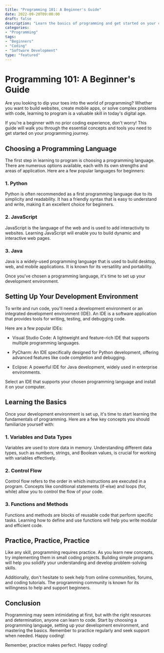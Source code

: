 ```yaml
---
title: "Programming 101: A Beginner's Guide"
date: 2022-09-20T09:00:00
draft: false
description: "Learn the basics of programming and get started on your coding journey."
categories:
- "Programming"
tags:
- "Beginners"
- "Coding"
- "Software Development"
type: "featured"
---
```


# Programming 101: A Beginner's Guide

Are you looking to dip your toes into the world of programming? Whether you want to build websites, create mobile apps, or solve complex problems with code, learning to program is a valuable skill in today's digital age.

If you're a beginner with no prior coding experience, don't worry! This guide will walk you through the essential concepts and tools you need to get started on your programming journey.

## Choosing a Programming Language

The first step in learning to program is choosing a programming language. There are numerous options available, each with its own strengths and areas of application. Here are a few popular languages for beginners:

### 1. Python

Python is often recommended as a first programming language due to its simplicity and readability. It has a friendly syntax that is easy to understand and write, making it an excellent choice for beginners.

### 2. JavaScript

JavaScript is the language of the web and is used to add interactivity to websites. Learning JavaScript will enable you to build dynamic and interactive web pages.

### 3. Java

Java is a widely-used programming language that is used to build desktop, web, and mobile applications. It is known for its versatility and portability.

Once you've chosen a programming language, it's time to set up your development environment.

## Setting Up Your Development Environment

To write and run code, you'll need a development environment or an integrated development environment (IDE). An IDE is a software application that provides tools for writing, testing, and debugging code.

Here are a few popular IDEs:

- Visual Studio Code: A lightweight and feature-rich IDE that supports multiple programming languages.

- PyCharm: An IDE specifically designed for Python development, offering advanced features like code completion and debugging.

- Eclipse: A powerful IDE for Java development, widely used in enterprise environments.

Select an IDE that supports your chosen programming language and install it on your computer.

## Learning the Basics

Once your development environment is set up, it's time to start learning the fundamentals of programming. Here are a few key concepts you should familiarize yourself with:

### 1. Variables and Data Types

Variables are used to store data in memory. Understanding different data types, such as numbers, strings, and Boolean values, is crucial for working with variables effectively.

### 2. Control Flow

Control flow refers to the order in which instructions are executed in a program. Concepts like conditional statements (if-else) and loops (for, while) allow you to control the flow of your code.

### 3. Functions and Methods

Functions and methods are blocks of reusable code that perform specific tasks. Learning how to define and use functions will help you write modular and efficient code.

## Practice, Practice, Practice

Like any skill, programming requires practice. As you learn new concepts, try implementing them in small coding projects. Building simple programs will help you solidify your understanding and develop problem-solving skills.

Additionally, don't hesitate to seek help from online communities, forums, and coding tutorials. The programming community is known for its willingness to help and support beginners.

## Conclusion

Programming may seem intimidating at first, but with the right resources and determination, anyone can learn to code. Start by choosing a programming language, setting up your development environment, and mastering the basics. Remember to practice regularly and seek support when needed. Happy coding!

Remember, practice makes perfect. Happy coding!


